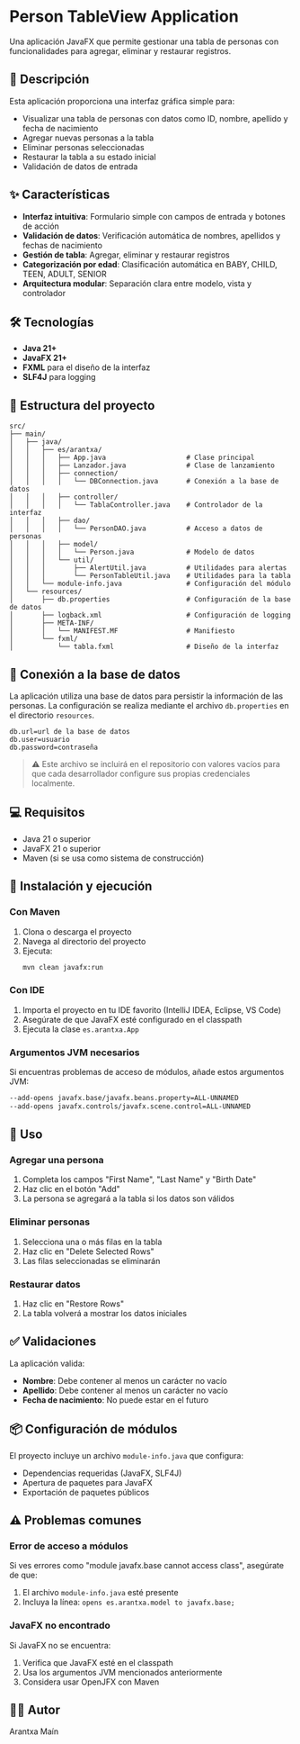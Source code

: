 # Person TableView Application

Una aplicación JavaFX que permite gestionar una tabla de personas con funcionalidades para agregar, eliminar y restaurar registros.

## 📝 Descripción

Esta aplicación proporciona una interfaz gráfica simple para:
- Visualizar una tabla de personas con datos como ID, nombre, apellido y fecha de nacimiento
- Agregar nuevas personas a la tabla
- Eliminar personas seleccionadas
- Restaurar la tabla a su estado inicial
- Validación de datos de entrada

## ✨ Características

- **Interfaz intuitiva**: Formulario simple con campos de entrada y botones de acción
- **Validación de datos**: Verificación automática de nombres, apellidos y fechas de nacimiento
- **Gestión de tabla**: Agregar, eliminar y restaurar registros
- **Categorización por edad**: Clasificación automática en BABY, CHILD, TEEN, ADULT, SENIOR
- **Arquitectura modular**: Separación clara entre modelo, vista y controlador

## 🛠 Tecnologías

- **Java 21+**
- **JavaFX 21+**
- **FXML** para el diseño de la interfaz
- **SLF4J** para logging

## 📁 Estructura del proyecto

```
src/
├── main/
│   ├── java/
│   │   ├── es/arantxa/
│   │   │   ├── App.java                    # Clase principal
│   │   │   ├── Lanzador.java               # Clase de lanzamiento
│   │   │   ├── connection/
│   │   │   │   └── DBConnection.java       # Conexión a la base de datos
│   │   │   ├── controller/
│   │   │   │   └── TablaController.java    # Controlador de la interfaz
│   │   │   ├── dao/
│   │   │   │   └── PersonDAO.java          # Acceso a datos de personas
│   │   │   ├── model/
│   │   │   │   └── Person.java             # Modelo de datos
│   │   │   └── util/
│   │   │       ├── AlertUtil.java          # Utilidades para alertas
│   │   │       └── PersonTableUtil.java    # Utilidades para la tabla
│   │   └── module-info.java                # Configuración del módulo
│   └── resources/
│       ├── db.properties                   # Configuración de la base de datos
│       ├── logback.xml                     # Configuración de logging
│       ├── META-INF/
│       │   └── MANIFEST.MF                 # Manifiesto
│       └── fxml/
│           └── tabla.fxml                  # Diseño de la interfaz
```

## 🔗 Conexión a la base de datos

La aplicación utiliza una base de datos para persistir la información de las personas. La configuración se realiza mediante el archivo `db.properties` en el directorio `resources`.

```properties
db.url=url de la base de datos
db.user=usuario
db.password=contraseña
```
> ⚠️ Este archivo se incluirá en el repositorio con valores vacíos para que cada desarrollador configure sus propias credenciales localmente.


## 💻 Requisitos

- Java 21 o superior
- JavaFX 21 o superior
- Maven (si se usa como sistema de construcción)

## 🚀 Instalación y ejecución

### Con Maven

1. Clona o descarga el proyecto
2. Navega al directorio del proyecto
3. Ejecuta:
   ```bash
   mvn clean javafx:run
   ```

### Con IDE

1. Importa el proyecto en tu IDE favorito (IntelliJ IDEA, Eclipse, VS Code)
2. Asegúrate de que JavaFX esté configurado en el classpath
3. Ejecuta la clase `es.arantxa.App`

### Argumentos JVM necesarios

Si encuentras problemas de acceso de módulos, añade estos argumentos JVM:

```bash
--add-opens javafx.base/javafx.beans.property=ALL-UNNAMED
--add-opens javafx.controls/javafx.scene.control=ALL-UNNAMED
```

## 🧩 Uso

### Agregar una persona
1. Completa los campos "First Name", "Last Name" y "Birth Date"
2. Haz clic en el botón "Add"
3. La persona se agregará a la tabla si los datos son válidos

### Eliminar personas
1. Selecciona una o más filas en la tabla
2. Haz clic en "Delete Selected Rows"
3. Las filas seleccionadas se eliminarán

### Restaurar datos
1. Haz clic en "Restore Rows"
2. La tabla volverá a mostrar los datos iniciales

## ✅ Validaciones

La aplicación valida:
- **Nombre**: Debe contener al menos un carácter no vacío
- **Apellido**: Debe contener al menos un carácter no vacío
- **Fecha de nacimiento**: No puede estar en el futuro



## 📦 Configuración de módulos

El proyecto incluye un archivo `module-info.java` que configura:
- Dependencias requeridas (JavaFX, SLF4J)
- Apertura de paquetes para JavaFX
- Exportación de paquetes públicos

## ⚠️ Problemas comunes

### Error de acceso a módulos
Si ves errores como "module javafx.base cannot access class", asegúrate de que:
1. El archivo `module-info.java` esté presente
2. Incluya la línea: `opens es.arantxa.model to javafx.base;`

### JavaFX no encontrado
Si JavaFX no se encuentra:
1. Verifica que JavaFX esté en el classpath
2. Usa los argumentos JVM mencionados anteriormente
3. Considera usar OpenJFX con Maven



## 👨‍💻 Autor

Arantxa Maín